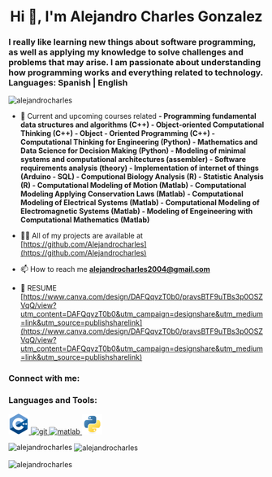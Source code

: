 <h1 align="center">Hi 👋, I'm Alejandro Charles Gonzalez</h1>
<h3 align="left">I really like learning new things about software programming, as well as applying my knowledge to solve challenges and problems that may arise. I am passionate about understanding how programming works and everything related to technology. Languages: Spanish | English</h3>

<p align="left"> <img src="https://komarev.com/ghpvc/?username=alejandrocharles&label=Profile%20views&color=0e75b6&style=flat" alt="alejandrocharles" /> </p>

- 🌱 Current and upcoming courses related **- Programming fundamental data structures and algorithms (C++) - Object-oriented Computational Thinking (C++) - Object - Oriented Programming (C++) - Computational Thinking for Engineering (Python) - Mathematics and Data Science for Decision Making (Python) - Modeling of minimal systems and computational architectures (assembler) - Software requirements analysis (theory) - Implementation of internet of things (Arduino - SQL) - Computional Biology Analysis (R) - Statistic Analysis (R) - Computational Modeling of Motion (Matlab) - Computational Modeling Applying Conservation Laws (Matlab) - Computational Modeling of Electrical Systems (Matlab) - Computational Modeling of Electromagnetic Systems (Matlab) - Modeling of Engeineering with Computational Mathematics (Matlab)**

- 👨‍💻 All of my projects are available at [https://github.com/Alejandrocharles](https://github.com/Alejandrocharles)

- 📫 How to reach me **alejandrocharles2004@gmail.com**

- 📄 RESUME [https://www.canva.com/design/DAFQqvzT0b0/pravsBTF9uTBs3p0OSZVqQ/view?utm_content=DAFQqvzT0b0&utm_campaign=designshare&utm_medium=link&utm_source=publishsharelink](https://www.canva.com/design/DAFQqvzT0b0/pravsBTF9uTBs3p0OSZVqQ/view?utm_content=DAFQqvzT0b0&utm_campaign=designshare&utm_medium=link&utm_source=publishsharelink)

<h3 align="left">Connect with me:</h3>
<p align="left">
</p>

<h3 align="left">Languages and Tools:</h3>
<p align="left"> <a href="https://www.w3schools.com/cpp/" target="_blank" rel="noreferrer"> <img src="https://raw.githubusercontent.com/devicons/devicon/master/icons/cplusplus/cplusplus-original.svg" alt="cplusplus" width="40" height="40"/> </a> <a href="https://git-scm.com/" target="_blank" rel="noreferrer"> <img src="https://www.vectorlogo.zone/logos/git-scm/git-scm-icon.svg" alt="git" width="40" height="40"/> </a> <a href="https://www.mathworks.com/" target="_blank" rel="noreferrer"> <img src="https://upload.wikimedia.org/wikipedia/commons/2/21/Matlab_Logo.png" alt="matlab" width="40" height="40"/> </a> <a href="https://www.python.org" target="_blank" rel="noreferrer"> <img src="https://raw.githubusercontent.com/devicons/devicon/master/icons/python/python-original.svg" alt="python" width="40" height="40"/> </a> </p>

<p><img align="left" src="https://github-readme-stats.vercel.app/api/top-langs?username=alejandrocharles&show_icons=true&locale=en&layout=compact" alt="alejandrocharles" /></p>

<p>&nbsp;<img align="center" src="https://github-readme-stats.vercel.app/api?username=alejandrocharles&show_icons=true&locale=en" alt="alejandrocharles" /></p>

<p><img align="center" src="https://github-readme-streak-stats.herokuapp.com/?user=alejandrocharles&" alt="alejandrocharles" /></p>
